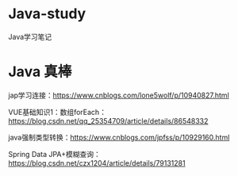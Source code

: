 # Java-study
Java学习笔记

# Java 真棒

jap学习连接：https://www.cnblogs.com/lone5wolf/p/10940827.html

VUE基础知识1：数组forEach：https://blog.csdn.net/qq_25354709/article/details/86548332

java强制类型转换：https://www.cnblogs.com/jpfss/p/10929160.html

Spring Data JPA+模糊查询：https://blog.csdn.net/czx1204/article/details/79131281
